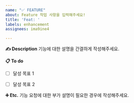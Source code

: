 ```yaml
---
name: "✅ FEATURE"
about: Feature 작업 사항을 입력해주세요!
title: 'Feat: '
labels: enhancement
assignees: ima9ine4

---
```


**✍ Description**
기능에 대한 설명을 간결하게 작성해주세요.

**📋 To do**
- [ ] 달성 목표 1
- [ ] 달성 목표 2


**➕ Etc.**
기능 요청에 대한 부가 설명이 필요한 경우에 작성해주세요.
